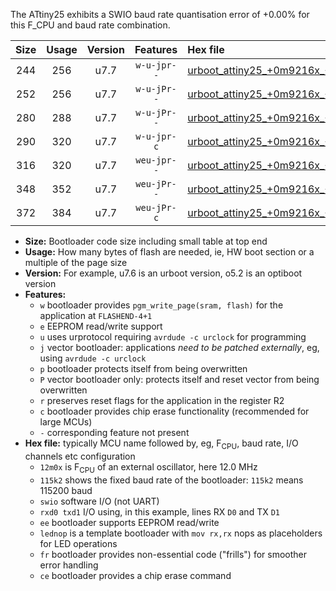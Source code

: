 The ATtiny25 exhibits a SWIO baud rate quantisation error of +0.00% for this F_CPU and baud rate combination.

|Size|Usage|Version|Features|Hex file|
|:-:|:-:|:-:|:-:|:--|
|244|256|u7.7|`w-u-jpr--`|[urboot_attiny25_+0m9216x_+++4k8_swio_rxb0_txb1_lednop.hex](https://raw.githubusercontent.com/stefanrueger/urboot.hex/main/mcus/attiny25/external_oscillator/fcpu_+0m9216x/br_+++4k8/urboot_attiny25_+0m9216x_+++4k8_swio_rxb0_txb1_lednop.hex)|
|252|256|u7.7|`w-u-jPr--`|[urboot_attiny25_+0m9216x_+++4k8_swio_rxb0_txb1.hex](https://raw.githubusercontent.com/stefanrueger/urboot.hex/main/mcus/attiny25/external_oscillator/fcpu_+0m9216x/br_+++4k8/urboot_attiny25_+0m9216x_+++4k8_swio_rxb0_txb1.hex)|
|280|288|u7.7|`w-u-jPr--`|[urboot_attiny25_+0m9216x_+++4k8_swio_rxb0_txb1_lednop_fr.hex](https://raw.githubusercontent.com/stefanrueger/urboot.hex/main/mcus/attiny25/external_oscillator/fcpu_+0m9216x/br_+++4k8/urboot_attiny25_+0m9216x_+++4k8_swio_rxb0_txb1_lednop_fr.hex)|
|290|320|u7.7|`w-u-jpr-c`|[urboot_attiny25_+0m9216x_+++4k8_swio_rxb0_txb1_lednop_fr_ce.hex](https://raw.githubusercontent.com/stefanrueger/urboot.hex/main/mcus/attiny25/external_oscillator/fcpu_+0m9216x/br_+++4k8/urboot_attiny25_+0m9216x_+++4k8_swio_rxb0_txb1_lednop_fr_ce.hex)|
|316|320|u7.7|`weu-jpr--`|[urboot_attiny25_+0m9216x_+++4k8_swio_rxb0_txb1_ee_lednop.hex](https://raw.githubusercontent.com/stefanrueger/urboot.hex/main/mcus/attiny25/external_oscillator/fcpu_+0m9216x/br_+++4k8/urboot_attiny25_+0m9216x_+++4k8_swio_rxb0_txb1_ee_lednop.hex)|
|348|352|u7.7|`weu-jPr--`|[urboot_attiny25_+0m9216x_+++4k8_swio_rxb0_txb1_ee_lednop_fr.hex](https://raw.githubusercontent.com/stefanrueger/urboot.hex/main/mcus/attiny25/external_oscillator/fcpu_+0m9216x/br_+++4k8/urboot_attiny25_+0m9216x_+++4k8_swio_rxb0_txb1_ee_lednop_fr.hex)|
|372|384|u7.7|`weu-jPr-c`|[urboot_attiny25_+0m9216x_+++4k8_swio_rxb0_txb1_ee_lednop_fr_ce.hex](https://raw.githubusercontent.com/stefanrueger/urboot.hex/main/mcus/attiny25/external_oscillator/fcpu_+0m9216x/br_+++4k8/urboot_attiny25_+0m9216x_+++4k8_swio_rxb0_txb1_ee_lednop_fr_ce.hex)|

- **Size:** Bootloader code size including small table at top end
- **Usage:** How many bytes of flash are needed, ie, HW boot section or a multiple of the page size
- **Version:** For example, u7.6 is an urboot version, o5.2 is an optiboot version
- **Features:**
  + `w` bootloader provides `pgm_write_page(sram, flash)` for the application at `FLASHEND-4+1`
  + `e` EEPROM read/write support
  + `u` uses urprotocol requiring `avrdude -c urclock` for programming
  + `j` vector bootloader: applications *need to be patched externally*, eg, using `avrdude -c urclock`
  + `p` bootloader protects itself from being overwritten
  + `P` vector bootloader only: protects itself and reset vector from being overwritten
  + `r` preserves reset flags for the application in the register R2
  + `c` bootloader provides chip erase functionality (recommended for large MCUs)
  + `-` corresponding feature not present
- **Hex file:** typically MCU name followed by, eg, F<sub>CPU</sub>, baud rate, I/O channels etc configuration
  + `12m0x` is F<sub>CPU</sub> of an external oscillator, here 12.0 MHz
  + `115k2` shows the fixed baud rate of the bootloader: `115k2` means 115200 baud
  + `swio` software I/O (not UART)
  + `rxd0 txd1` I/O using, in this example, lines RX `D0` and TX `D1`
  + `ee` bootloader supports EEPROM read/write
  + `lednop` is a template bootloader with `mov rx,rx` nops as placeholders for LED operations
  + `fr` bootloader provides non-essential code ("frills") for smoother error handling
  + `ce` bootloader provides a chip erase command
